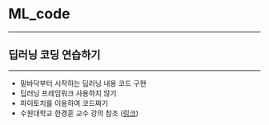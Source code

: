 # ML_code
---
## 딥러닝 코딩 연습하기
---
- 밑바닥부터 시작하는 딥러닝 내용 코드 구현
- 딥러닝 프레임워크 사용하지 않기
- 파이토치를 이용하여 코드짜기
- 수원대학교 한경훈 교수 강의 참조 ([링크](https://www.youtube.com/@SlowAI))

